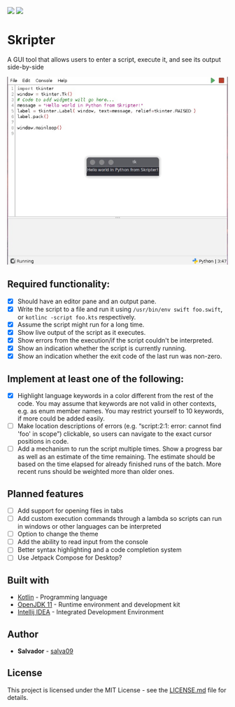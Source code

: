 [![](https://www.code-inspector.com/project/16627/score/svg)]()
[![](https://www.code-inspector.com/project/16627/status/svg)]()

# Skripter
A GUI tool that allows users to enter a script, execute it, and see its output side-by-side

[![](preview.jpeg)]()

## Required functionality:
- [x] Should have an editor pane and an output pane.
- [x] Write the script to a file and run it using `/usr/bin/env swift foo.swift`, or `kotlinc -script foo.kts` respectively.
- [x] Assume the script might run for a long time.
- [x] Show live output of the script as it executes.
- [x] Show errors from the execution/if the script couldn't be interpreted.
- [x] Show an indication whether the script is currently running.
- [x] Show an indication whether the exit code of the last run was non-zero.

## Implement at least one of the following:
- [x] Highlight language keywords in a color different from the rest of the code. You may assume that keywords are not valid in other contexts, e.g. as enum member names. You may restrict yourself to 10 keywords, if more could be added easily.
- [ ] Make location descriptions of errors (e.g. “script:2:1: error: cannot find 'foo' in scope”) clickable, so users can navigate to the exact cursor positions in code.
- [ ] Add a mechanism to run the script multiple times. Show a progress bar as well as an estimate of the time remaining. The estimate should be based on the time elapsed for already finished runs of the batch. More recent runs should be weighted more than older ones.

## Planned features
- [ ] Add support for opening files in tabs
- [ ] Add custom execution commands through a lambda so scripts can run in windows or other languages can be interpreted
- [ ] Option to change the theme
- [ ] Add the ability to read input from the console
- [ ] Better syntax highlighting and a code completion system 
- [ ] Use Jetpack Compose for Desktop?

## Built with
* [Kotlin](https://kotlinlang.org/) - Programming language
* [OpenJDK 11](https://openjdk.java.net/) - Runtime environment and development kit
* [Intellij IDEA](https://www.jetbrains.com/idea/) - Integrated Development Environment

## Author
* **Salvador** - [salva09](https://github.com/salva09)

## License
This project is licensed under the MIT License - see the [LICENSE.md](LICENSE) file for details.
